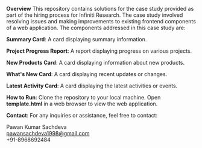 **Overview**
This repository contains solutions for the case study provided as part of the hiring process for Infiniti Research. The case study involved resolving issues and making improvements to existing frontend components of a web application. The components addressed in this case study are:

**Summary Card**: A card displaying summary information.

**Project Progress Report**: A report displaying progress on various projects.

**New Products Card**: A card displaying information about new products.

**What's New Card**: A card displaying recent updates or changes.

**Latest Activity Card**: A card displaying the latest activities or events.


**How to Run**:
Clone the repository to your local machine.
Open **template.html** in a web browser to view the web application.

**Contact**:
For any inquiries or assistance, feel free to contact:

Pawan Kumar Sachdeva  
pawansachdeva1998@gmail.com  
+91-8968692484
